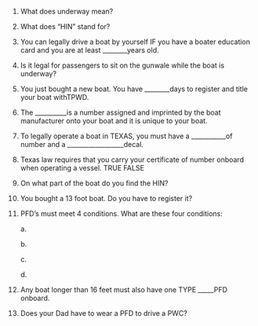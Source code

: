 

1. What does underway mean?

2. What does “HIN” stand for?

3. You can legally drive a boat by yourself IF you have a boater education card and you are at least ________years old.

4. Is it legal for passengers to sit on the gunwale while the boat is underway?

5. You just bought a new boat. You have ________days to register and title your boat withTPWD.

6. The __________is a number assigned and imprinted by the boat manufacturer onto your boat and it is unique to your boat.

7. To legally operate a boat in TEXAS, you must have a ___________of number and a __________________decal.

8. Texas law requires that you carry your certificate of number onboard when operating a vessel. TRUE FALSE

9. On what part of the boat do you find the HIN?

10. You bought a 13 foot boat. Do you have to register it?

11. PFD’s must meet 4 conditions. What are these four conditions:

	a.

	b.
	

	c.

	d.

12. Any boat longer than 16 feet must also have one TYPE _____PFD onboard.

13. Does your Dad have to wear a PFD to drive a PWC?
